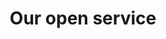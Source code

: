 ---
# Page title
title: Our open service
# Page type - we want a landing page (such as a homepage)
type: landing
sections:
  - block: markdown
    id: mission
    content:
      text: Our mission is to make research and education more **impactful**, **accessible**, and **delightful** by developing, operating, and supporting infrastructure for interactive computing.

  - block: features
    id: goals
    content:
      title: Goals
      subtitle: "Our service goals are to help communities in research and education be more..."
      items:
        - name: Impactful
          description: Accelerate the ability to create and share interactive knowledge internally and externally. Make community workflows more productive and efficient so that users can ask questions and share results more effectively.
          icon: bolt
          icon_pack: fas
        - name: Accessible
          description: Make interactive computing accessible to a diverse range of global communities. Broaden participation in knowledge creation and sharing across the world, particularly from marginalized communities.
          icon: globe
          icon_pack: fas
        - name: Sustainable
          description: Build a financially sustainable and globally scalable service. Use our resources to support and grow the open source communities that we partner with to support a healthy open ecosystem. 
          icon: leaf
          icon_pack: fas

  - block: features
    content:
      title: Principles
      subtitle: Our service principles help communities trust us as stewards of critical scientific workflows.
      items:
        # LEAVE OUT PARTNERSHIP because this forces us to use 3 columns
        - name: Transparency
          description: Our infrastructure should be transparent and modular so that it respects the community's [Right to Replicate](/right-to-replicate).
          icon: magnifying-glass
          icon_pack: fas
        - name: Empowerment
          description: Our platform gives communities agency to design the service they need, and to manage it without 2i2c if they wish.
          icon: bolt
          icon_pack: fas
        - name: Partnership
          description: Our participatory service model ensures we maximize our impact and keeps our incentives aligned with community needs.
          icon: handshake
          icon_pack: fas
        
  - block: markdown
    id: share-learn
    content:
      title: We empower communities to share and learn.
      subtitle: Interactive computing hubs provide access to standardized workflows that make it easier for community members to teach and share with one another, and to enhance their work together.
      text: |

        {{< figure src="/images/service/community-improvements.png" alt="How communities improve with shared infrastructure.">}}


  - block: markdown
    id: numbers
    content:
      title: We build on an ecosystem of open tools, standards, and services to enable the lifecycle of knowledge creation
      subtitle: Building with flexible, modular, and open technology allows us to re-use the same components for many community workflows. This allows us to build community-centric infrastructure in a scalable way.
      text: |
        {{< figure src="/images/service/service-lifecycle.png" alt="The service lifecycle we enable.">}}

        <center> <strong>Open source tools we use and support in our service.</strong></center>

        {{< opensourcelogos >}}

  - block: markdown
    id: impactful
    content:
      title: We make open source tools more impactful for research and education
      subtitle: 
      text: |

        Our global network gives us a unique perspective to identify high-impact improvements to open source tools. We collaborate with open source communities to make upstream enhancements, and re-deploy the improved tools to the communities in our network.

        {{< figure src="/images/home/os-lifecycle.png" alt="The lifecycle of upstream development">}}

---